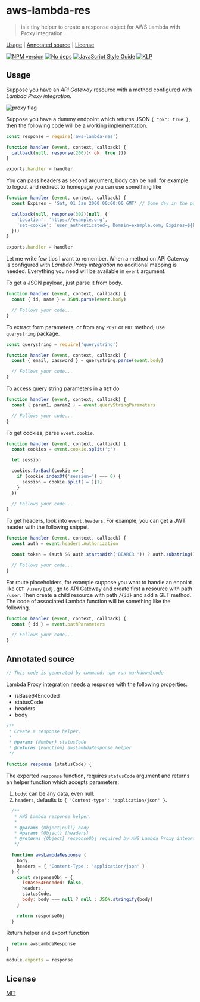 # aws-lambda-res

> is a tiny helper to create a response object for AWS Lambda with Proxy integration

[Usage](#usage) |
[Annotated source](#annotated-source) |
[License](#license)

[![NPM version](https://badge.fury.io/js/aws-lambda-res.svg)](http://badge.fury.io/js/aws-lambda-res)
[![No deps](https://img.shields.io/badge/dependencies-none-green.svg)](https://github.com/fibo/aws-lambda-res)
[![JavaScript Style Guide](https://img.shields.io/badge/code_style-standard-brightgreen.svg)](https://standardjs.com)
[![KLP](https://img.shields.io/badge/kiss-literate-orange.svg)](http://g14n.info/kiss-literate-programming)

## Usage

Suppose you have an *API Gateway* resource with a method configured with *Lambda Proxy integration*.

![proxy flag](http://g14n.info/aws-lambda-res/images/Use-Lambda-Proxy-integration.png)

Suppose you have a dummy endpoint which returns JSON `{ "ok": true }`,
then the following code will be a working implementation.

```js
const response = require('aws-lambda-res')

function handler (event, context, callback) {
  callback(null, response(200)({ ok: true }))
}

exports.handler = handler
```

You can pass headers as second argument, body can be null: for example to
logout and redirect to homepage you can use something like

```js
function handler (event, context, callback) {
  const Expires = 'Sat, 01 Jan 2000 00:00:00 GMT' // Some day in the past.

  callback(null, response(302)(null, {
    'Location': 'https://example.org',
    'set-cookie': `user_authenticated=; Domain=example.com; Expires=${Expires}`
  }))
}

exports.handler = handler
```

Let me write few tips I want to remember. When a method on API Gateway is
configured with *Lambda Proxy integration* no additional mapping is needed.
Everything you need will be available in `event` argument.

To get a JSON payload, just parse it from body.


```js
function handler (event, context, callback) {
  const { id, name } = JSON.parse(event.body)

  // Follows your code...
}
```

To extract form parameters, or from any `POST` or `PUT` method, use `querystring` package.

```js
const querystring = require('querystring')

function handler (event, context, callback) {
  const { email, password } = querystring.parse(event.body)

  // Follows your code...
}
```

To access query string parameters in a `GET` do

```js
function handler (event, context, callback) {
  const { param1, param2 } = event.queryStringParameters

  // Follows your code...
}
```

To get cookies, parse `event.cookie`.

```js
function handler (event, context, callback) {
  const cookies = event.cookie.split(';')

  let session

  cookies.forEach(cookie => {
    if (cookie.indexOf('session=') === 0) {
      session = cookie.split('=')[1]
    }
  })

  // Follows your code...
}
```

To get headers, look into `event.headers`.
For example, you can get a JWT header with the following snippet.

```js
function handler (event, context, callback) {
  const auth = event.headers.Authorization

  const token = (auth && auth.startsWith('BEARER ')) ? auth.substring(7) : null

  // Follows your code...
}
```

For route placeholders, for example suppose you want to handle an enpoint
like `GET /user/{id}`, go to API Gateway and create first a resource with
path `/user`. Then create a child resource with path `/{id}` and add a GET
method.  The code of associated Lambda function will be something like the
following.

```js
function handler (event, context, callback) {
  const { id } = event.pathParameters

  // Follows your code...
}
```

## Annotated source

```javascript
// This code is generated by command: npm run markdown2code
```

Lambda Proxy integration needs a response with the following properties:

* isBase64Encoded
* statusCode
* headers
* body

```javascript
/**
 * Create a response helper.
 *
 * @params {Number} statusCode
 * @returns {Function} awsLambdaResponse helper
 */

function response (statusCode) {
```

The exported `response` function, requires `statusCode` argument and returns
an helper function which accepts parameters:

1. `body`: can be any data, even null.
2. `headers`, defaults to `{ 'Content-type': 'application/json' }`.

```javascript
  /**
   * AWS Lambda response helper.
   *
   * @params {Object|null} body
   * @params {Object} [headers]
   * @returns {Object} responseObj required by AWS Lambda Proxy integration
   */

  function awsLambdaResponse (
    body,
    headers = { 'Content-Type': 'application/json' }
  ) {
    const responseObj = {
      isBase64Encoded: false,
      headers,
      statusCode,
      body: body === null ? null : JSON.stringify(body)
    }

    return responseObj
  }
```

Return helper and export function

```javascript
  return awsLambdaResponse
}

module.exports = response
```

## License

[MIT](http://g14n.info/mit-license/)

